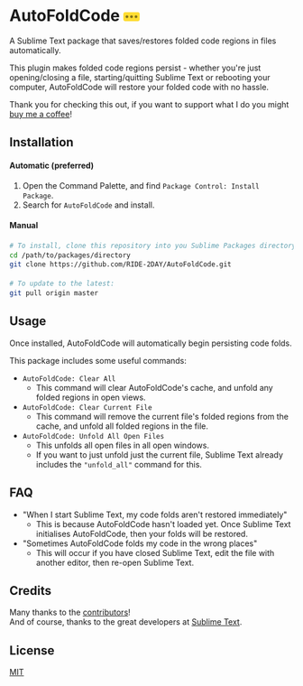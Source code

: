 # AutoFoldCode <img src="./resources/fold-marker.png" height="16" />

A Sublime Text package that saves/restores folded code regions in files automatically.

This plugin makes folded code regions persist - whether you're just opening/closing a file, starting/quitting Sublime Text or rebooting your computer, AutoFoldCode will restore your folded code with no hassle.

Thank you for checking this out, if you want to support what I do you might [buy me a coffee](https://ko-fi.com/ridetoday)!

## Installation

#### Automatic (preferred)

1. Open the Command Palette, and find `Package Control: Install Package`.
2. Search for `AutoFoldCode` and install.

#### Manual

```bash
# To install, clone this repository into you Sublime Packages directory:
cd /path/to/packages/directory
git clone https://github.com/RIDE-2DAY/AutoFoldCode.git

# To update to the latest:
git pull origin master
```

## Usage

Once installed, AutoFoldCode will automatically begin persisting code folds.

This package includes some useful commands:

* `AutoFoldCode: Clear All`
	- This command will clear AutoFoldCode's cache, and unfold any folded regions in open views.
* `AutoFoldCode: Clear Current File`
	- This command will remove the current file's folded regions from the cache, and unfold all folded regions in the file.
* `AutoFoldCode: Unfold All Open Files`
	- This unfolds all open files in all open windows.
	- If you want to just unfold just the current file, Sublime Text already includes the `"unfold_all"` command for this.

## FAQ

* "When I start Sublime Text, my code folds aren't restored immediately"
	- This is because AutoFoldCode hasn't loaded yet. Once Sublime Text initialises AutoFoldCode, then your folds will be restored.
* "Sometimes AutoFoldCode folds my code in the wrong places"
	- This will occur if you have closed Sublime Text, edit the file with another editor, then re-open Sublime Text.

## Credits

Many thanks to the [contributors](https://github.com/RIDE-2DAY/AutoFoldCode/graphs/contributors)!  
And of course, thanks to the great developers at [Sublime Text](http://sublimetext.com/).

## License

[MIT](./LICENSE)
